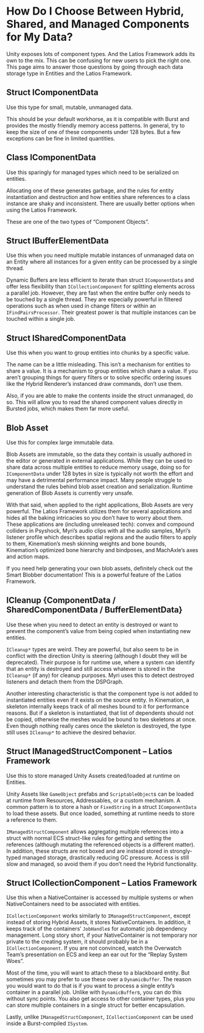 # How Do I Choose Between Hybrid, Shared, and Managed Components for My Data?

Unity exposes lots of component types. And the Latios Framework adds its own to
the mix. This can be confusing for new users to pick the right one. This page
aims to answer those questions by going through each data storage type in
Entities and the Latios Framework.

## Struct IComponentData

Use this type for small, mutable, unmanaged data.

This should be your default workhorse, as it is compatible with Burst and
provides the mostly friendly memory access patterns. In general, try to keep the
size of one of these components under 128 bytes. But a few exceptions can be
fine in limited quantities.

## Class IComponentData

Use this sparingly for managed types which need to be serialized on entities.

Allocating one of these generates garbage, and the rules for entity
instantiation and destruction and how entities share references to a class
instance are shaky and inconsistent. There are usually better options when using
the Latios Framework.

These are one of the two types of “Component Objects”.

## Struct IBufferElementData

Use this when you need multiple mutable instances of unmanaged data on an Entity
where all instances for a given entity can be processed by a single thread.

Dynamic Buffers are less efficient to iterate than struct `IComponentData` and
offer less flexibility than `ICollectionComponent` for splitting elements across
a parallel job. However, they are fast when the entire buffer only needs to be
touched by a single thread. They are especially powerful in filtered operations
such as when used in change filters or within an `IFindPairsProcessor`. Their
greatest power is that multiple instances can be touched within a single job.

## Struct ISharedComponentData

Use this when you want to group entities into chunks by a specific value.

The name can be a little misleading. This isn’t a mechanism for entities to
share a value. It is a mechanism to group entities which share a value. If you
aren’t grouping things for query filters or to solve specific ordering issues
like the Hybrid Renderer’s instanced draw commands, don’t use them.

Also, if you are able to make the contents inside the struct unmanaged, do so.
This will allow you to read the shared component values directly in Bursted
jobs, which makes them far more useful.

## Blob Asset

Use this for complex large immutable data.

Blob Assets are immutable, so the data they contain is usually authored in the
editor or generated in external applications. While they can be used to share
data across multiple entities to reduce memory usage, doing so for
`IComponentData` under 128 bytes in size is typically not worth the effort and
may have a detrimental performance impact. Many people struggle to understand
the rules behind blob asset creation and serialization. Runtime generation of
Blob Assets is currently very unsafe.

With that said, when applied to the right applications, Blob Assets are very
powerful. The Latios Framework utilizes them for several applications and hides
all the baking intricacies so you don’t have to worry about them. These
applications are (including unreleased tech): convex and compound colliders in
Psyshock, Myri’s audio clips with all the audio samples, Myri’s listener profile
which describes spatial regions and the audio filters to apply to them,
Kinemation’s mesh skinning weights and bone bounds, Kinemation’s optimized bone
hierarchy and bindposes, and MachAxle’s axes and action maps.

If you need help generating your own blob assets, definitely check out the Smart
Blobber documentation! This is a powerful feature of the Latios Framework.

## ICleanup {ComponentData / SharedComponentData / BufferElementData}

Use these when you need to detect an entity is destroyed or want to prevent the
component’s value from being copied when instantiating new entities.

`ICleanup*` types are weird. They are powerful, but also seem to be in conflict
with the direction Unity is steering (although I doubt they will be deprecated).
Their purpose is for runtime use, where a system can identify that an entity is
destroyed and still access whatever is stored in the `ICleanup*` (if any) for
cleanup purposes. Myri uses this to detect destroyed listeners and detach them
from the DSPGraph.

Another interesting characteristic is that the component type is not added to
instantiated entities even if it exists on the source entity. In Kinemation, a
skeleton internally keeps track of all meshes bound to it for performance
reasons. But if a skeleton is instantiated, that list of dependents should not
be copied, otherwise the meshes would be bound to two skeletons at once. Even
though nothing really cares once the skeleton is destroyed, the type still uses
`ICleanup*` to achieve the desired behavior.

## Struct IManagedStructComponent – Latios Framework

Use this to store managed Unity Assets created/loaded at runtime on Entities.

Unity Assets like `GameObject` prefabs and `ScriptableObject`s can be loaded at
runtime from Resources, Addressables, or a custom mechanism. A common pattern is
to store a hash or `FixedString` in a struct `IComponentData` to load these
assets. But once loaded, something at runtime needs to store a reference to
them.

`IManagedStructComponent` allows aggregating multiple references into a struct
with normal ECS struct-like rules for getting and setting the references
(although mutating the referenced objects is a different matter). In addition,
these structs are not boxed and are instead stored in strongly-typed managed
storage, drastically reducing GC pressure. Access is still slow and managed, so
avoid them if you don’t need the Hybrid functionality.

## Struct ICollectionComponent – Latios Framework

Use this when a NativeContainer is accessed by multiple systems or when
NativeContainers need to be associated with entities.

`ICollectionComponent` works similarly to `IManagedStructComponent`, except
instead of storing Hybrid Assets, it stores NativeContainers. In addition, it
keeps track of the containers’ `JobHandle`s for automatic job dependency
management. Long story short, if your NativeContainer is not temporary nor
private to the creating system, it should probably be in a
`ICollectionComponent`. If you are not convinced, watch the Overwatch Team’s
presentation on ECS and keep an ear out for the “Replay System Woes”.

Most of the time, you will want to attach these to a blackboard entity. But
sometimes you may prefer to use these over a `DynamicBuffer`. The reason you
would want to do that is if you want to process a single entity’s container in a
parallel job. Unlike with `DynamicBuffer`s, you can do this without sync points.
You also get access to other container types, plus you can store multiple
containers in a single struct for better encapsulation.

Lastly, unlike `IManagedStructComponent`, `ICollectionComponent` can be used
inside a Burst-compiled `ISystem`.
